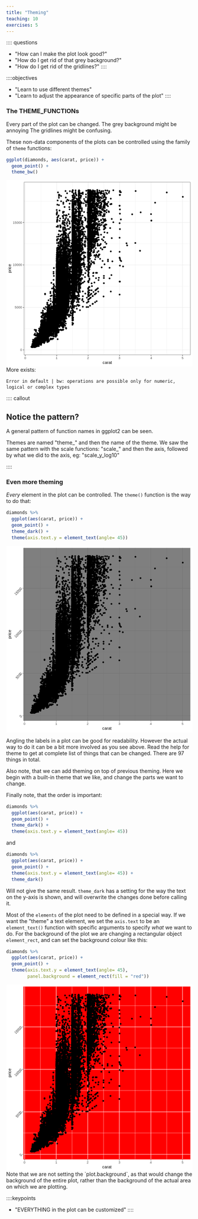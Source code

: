```yaml
---
title: "Theming"
teaching: 10
exercises: 5
---
```


:::: questions
- "How can I make the plot look good?"
- "How do I get rid of that grey background?"
- "How do I get rid of the gridlines?"
::::

::::objectives
- "Learn to use different themes"
- "Learn to adjust the appearance of specific parts of the plot"
::::





### The THEME_FUNCTIONs

Every part of the plot can be changed. The grey background might be annoying
The gridlines might be confusing.

These non-data components of the plots can be controlled using the family of `theme`
functions:


``` r
ggplot(diamonds, aes(carat, price)) +
  geom_point() +
  theme_bw()
```

<img src="fig/theming-rendered-theme_bw-1.png" style="display: block; margin: auto;" />
More exists:

``` error
Error in default | bw: operations are possible only for numeric, logical or complex types
```

:::: callout
## Notice the pattern?

A general pattern of function names in ggplot2 can be seen.

Themes are named "theme_" and then the name of the theme. We saw the
same pattern with the scale functions: "scale_" and then the axis, followed
by what we did to the axis, eg: "scale_y_log10"

::::

### Even more theming

*Every* element in the plot can be controlled. The `theme()`  function is the
way to do that:


``` r
diamonds %>% 
  ggplot(aes(carat, price)) +
  geom_point() +
  theme_dark() +
  theme(axis.text.y = element_text(angle= 45))
```

<img src="fig/theming-rendered-theming-1.png" style="display: block; margin: auto;" />

Angling the labels in a plot can be good for readability. However the actual
way to do it can be a bit more involved as you see above. Read the help for
theme to get at complete list of things that can be changed. There are 97 
things in total.

Also note, that we can add theming on top of previous theming. Here we begin
with a built-in theme that we like, and change the parts we want to change. 

Finally note, that the order is important:



``` r
diamonds %>% 
  ggplot(aes(carat, price)) +
  geom_point() +
  theme_dark() +
  theme(axis.text.y = element_text(angle= 45))
```
and 

``` r
diamonds %>% 
  ggplot(aes(carat, price)) +
  geom_point() +
  theme(axis.text.y = element_text(angle= 45)) +
  theme_dark() 
```

Will not give the same result. `theme_dark` has a setting for the way the text
on the y-axis is shown, and will overwrite the changes done before calling it.

Most of the `elements` of the plot need to be defined in a special way. If we 
want the "theme" a text element, we set the `axis.text` to be an `element_text()` 
function with specific arguments to specify *what* we want to do. For the background
of the plot we are changing a rectangular object `element_rect`, and can set the background
colour like this: 


``` r
diamonds %>% 
  ggplot(aes(carat, price)) +
  geom_point() +
  theme(axis.text.y = element_text(angle= 45),
        panel.background = element_rect(fill = "red"))
```

<img src="fig/theming-rendered-background-1.png" style="display: block; margin: auto;" />
Note that we are not setting the `plot.background`, as that would change the 
background of the entire plot, rather than the background of the actual 
area on which we are plotting.

::::keypoints
- "EVERYTHING in the plot can be customized"
::::
